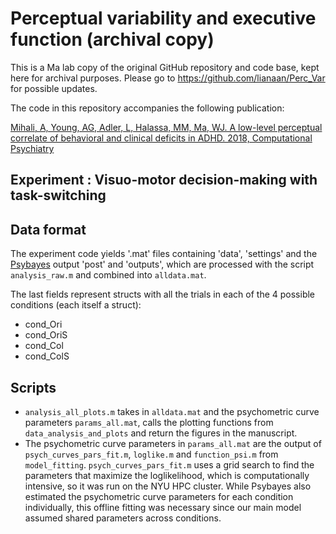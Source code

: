 # Perceptual variability and executive function (archival copy)

This is a Ma lab copy of the original GitHub repository and code base, kept here for archival purposes. Please go to https://github.com/lianaan/Perc_Var for possible updates.

 The code in this repository accompanies the following publication: 
 
 [Mihali, A, Young, AG, Adler, L, Halassa, MM, Ma, WJ. A low-level perceptual correlate of behavioral and clinical deficits in ADHD. 2018, Computational Psychiatry](https://www.mitpressjournals.org/doi/abs/10.1162/cpsy_a_00018)
## Experiment : Visuo-motor decision-making with task-switching

## Data format

The experiment code yields '.mat' files containing 'data', 'settings' and the  [Psybayes](https://github.com/lacerbi/psybayes) output 'post' and 'outputs', which are processed with the script `analysis_raw.m` and combined into `alldata.mat`.
  
 The last fields represent structs with all the trials in each of the 4 possible conditions (each itself a struct):
 
 - cond_Ori
 - cond_OriS
 - cond_Col
 - cond_ColS
 

 

##  Scripts

* `analysis_all_plots.m` takes in `alldata.mat` and the psychometric curve parameters `params_all.mat`, calls the plotting functions from `data_analysis_and_plots` and return the figures in the manuscript. 
* The psychometric curve parameters in `params_all.mat` are the output of `psych_curves_pars_fit.m`, `loglike.m` and `function_psi.m` from `model_fitting`. `psych_curves_pars_fit.m` uses a grid search to find the parameters that maximize the loglikelihood, which is computationally intensive, so it was run on the NYU HPC cluster. While Psybayes also estimated the psychometric curve parameters for each condition individually, this offline fitting was necessary since our main model assumed shared parameters across conditions.
